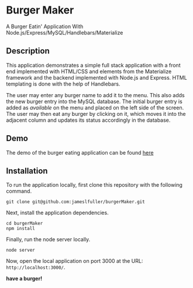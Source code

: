 # Burger Maker
A Burger Eatin' Application With Node.js/Express/MySQL/Handlebars/Materialize

## Description

This application demonstrates a simple full stack application with a front end implemented with HTML/CSS and elements from the Materialize framework and the backend implemented with Node.js and Express. HTML templating is done with the help of Handlebars.

The user may enter any burger name to add it to the menu. This also adds the new burger entry into the MySQL database. The initial burger entry is added as *available* on the menu and placed on the left side of the screen. The user may then eat any burger by clicking on it, which moves it into the adjacent column and updates its status accordingly in the database.

## Demo

The demo of the burger eating application can be found [here](https://lukeburger.herokuapp.com/)

## Installation

To run the application locally, first clone this repository with the following command.

	git clone git@github.com:jameslfuller/burgerMaker.git
	
Next, install the application dependencies.

	cd burgerMaker
	npm install
	
Finally, run the node server locally.

	node server
	
Now, open the local application on port 3000 at the URL: `http://localhost:3000/`.

**have a burger!**
